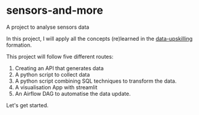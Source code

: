 # sensors-and-more
A project to analyse sensors data

In this project, I will apply all the concepts (re)learned in the
[data-upskilling](https://benjamin-dubreu.systeme.io/programme-data-upskilling)
formation.

This project will follow five different routes:
1. Creating an API that generates data
2. A python script to collect data
3. A python script combining SQL techniques to transform the data.
4. A visualisation App with streamlit
5. An Airflow DAG to automatise the data update.

Let's get started.
